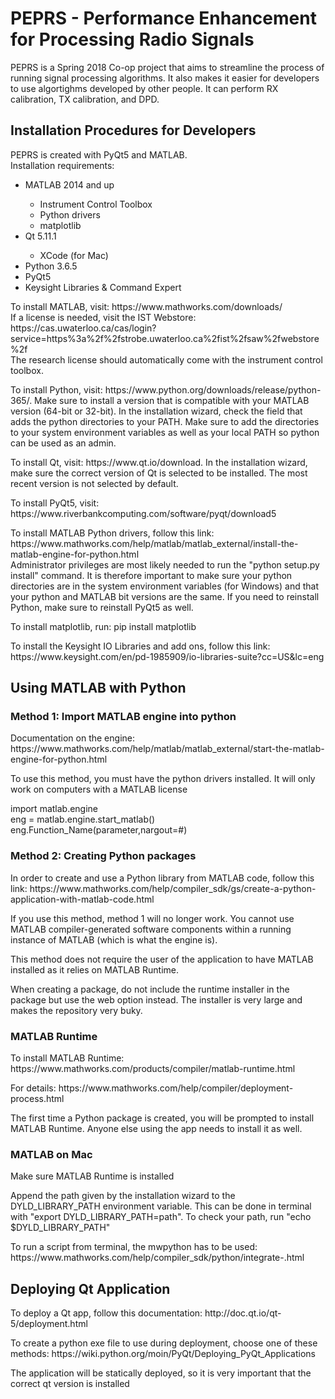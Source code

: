 <h1> PEPRS - Performance Enhancement for Processing Radio Signals </h1>
<p> PEPRS is a Spring 2018 Co-op project that aims to streamline the process of running signal processing algorithms. It also makes it easier for developers to use algortighms developed by other people. It can perform RX calibration, TX calibration, and DPD. </p> 

<h2>Installation Procedures for Developers</h2>
<p>PEPRS is created with PyQt5 and MATLAB. <br> Installation requirements: </p>
<ul>
<li>MATLAB 2014 and up</li>
    <ul>
    <li>Instrument Control Toolbox</li>
    <li>Python drivers</li>
    <li>matplotlib</li>
    </ul>
<li>Qt 5.11.1</li>
    <ul>
    <li>XCode (for Mac)</li>
    </ul>
<li>Python 3.6.5</li>
<li>PyQt5</li>
<li>Keysight Libraries & Command Expert</li>
</ul>

<p> To install MATLAB, visit: https://www.mathworks.com/downloads/ <br> If a license is needed, visit the IST Webstore: https://cas.uwaterloo.ca/cas/login?service=https%3a%2f%2fstrobe.uwaterloo.ca%2fist%2fsaw%2fwebstore%2f <br> The research license should automatically come with the instrument control toolbox.</p>
<p> To install Python, visit: https://www.python.org/downloads/release/python-365/. Make sure to install a version that is compatible with your MATLAB version (64-bit or 32-bit). In the installation wizard, check the field that adds the python directories to your PATH. Make sure to add the directories to your system environment variables as well as your local PATH so python can be used as an admin.</p> 
<p> To install Qt, visit: https://www.qt.io/download. In the installation wizard, make sure the correct version of Qt is selected to be installed. The most recent version is not selected by default.</p>
<p> To install PyQt5, visit: https://www.riverbankcomputing.com/software/pyqt/download5 </p>
<p> To install MATLAB Python drivers, follow this link: https://www.mathworks.com/help/matlab/matlab_external/install-the-matlab-engine-for-python.html <br> Administrator privileges are most likely needed to run the "python setup.py install" command. It is therefore important to make sure your python directories are in the system environment variables (for Windows) and that your python and MATLAB bit versions are the same. If you need to reinstall Python, make sure to reinstall PyQt5 as well.</p>
<p> To install matplotlib, run: pip install matplotlib </p>
<p> To install the Keysight IO Libraries and add ons, follow this link: https://www.keysight.com/en/pd-1985909/io-libraries-suite?cc=US&lc=eng </p>

<h2>Using MATLAB with Python</h2>
<h3>Method 1: Import MATLAB engine into python</h3>
<p>Documentation on the engine: https://www.mathworks.com/help/matlab/matlab_external/start-the-matlab-engine-for-python.html</p>
<p>To use this method, you must have the python drivers installed. It will only work on computers with a MATLAB license</p>
<p>import matlab.engine <br> eng = matlab.engine.start_matlab() <br> eng.Function_Name(parameter,nargout=#)</p>
<h3>Method 2: Creating Python packages</h3>
<p>In order to create and use a Python library from MATLAB code, follow this link: https://www.mathworks.com/help/compiler_sdk/gs/create-a-python-application-with-matlab-code.html</p>
<p>If you use this method, method 1 will no longer work. You cannot use MATLAB compiler-generated software components within a running instance of MATLAB (which is what the engine is).</p>
<p>This method does not require the user of the application to have MATLAB installed as it relies on MATLAB Runtime.</p>
<p>When creating a package, do not include the runtime installer in the package but use the web option instead. The installer is very large and makes the repository very buky.</p>
<h3>MATLAB Runtime</h3>
<p>To install MATLAB Runtime: https://www.mathworks.com/products/compiler/matlab-runtime.html</p>
<p>For details: https://www.mathworks.com/help/compiler/deployment-process.html</p>
<p>The first time a Python package is created, you will be prompted to install MATLAB Runtime. Anyone else using the app needs to install it as well.</p>
<h3>MATLAB on Mac</h3>
<p>Make sure MATLAB Runtime is installed </p>
<p>Append the path given by the installation wizard to the DYLD_LIBRARY_PATH environment variable. This can be done in terminal with "export DYLD_LIBRARY_PATH=path". To check your path, run "echo $DYLD_LIBRARY_PATH"</p>
<p>To run a script from terminal, the mwpython has to be used: https://www.mathworks.com/help/compiler_sdk/python/integrate-.html</p>

<h2>Deploying Qt Application</h2>
<p>To deploy a Qt app, follow this documentation: http://doc.qt.io/qt-5/deployment.html </p>
<p>To create a python exe file to use during deployment, choose one of these methods: https://wiki.python.org/moin/PyQt/Deploying_PyQt_Applications </p>
<p>The application will be statically deployed, so it is very important that the correct qt version is installed </p>
